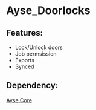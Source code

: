 # Ayse_Doorlocks

## Features:
* Lock/Unlock doors
* Job permsission
* Exports
* Synced

## Dependency:
[Ayse Core](https://github.com/ayse-framework/Ayse_Core)